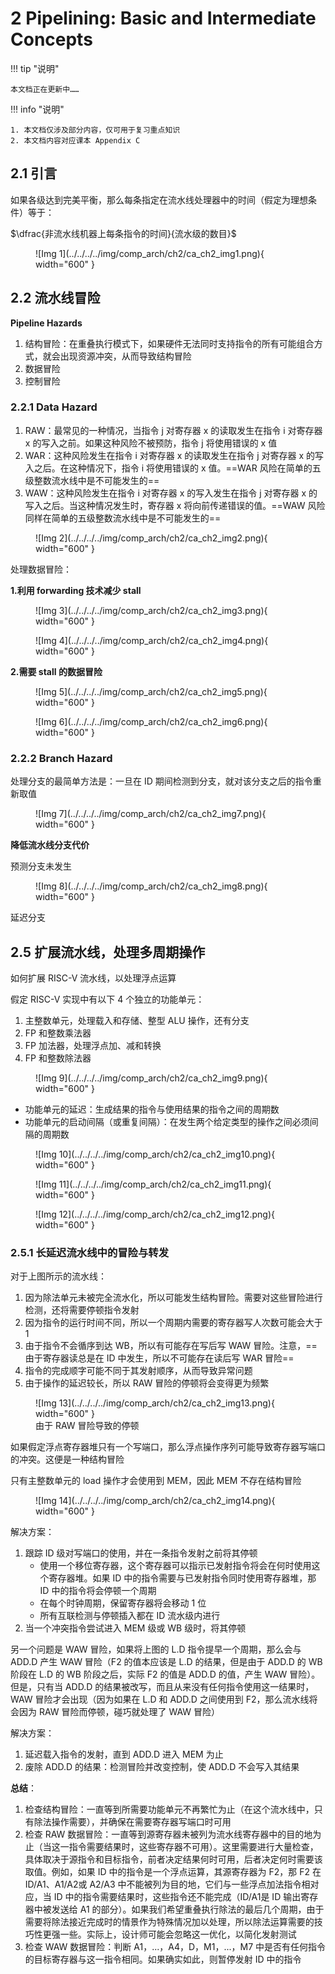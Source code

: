 # 2 Pipelining: Basic and Intermediate Concepts

!!! tip "说明"

    本文档正在更新中……

!!! info "说明"

    1. 本文档仅涉及部分内容，仅可用于复习重点知识
    2. 本文档内容对应课本 Appendix C

## 2.1 引言

如果各级达到完美平衡，那么每条指定在流水线处理器中的时间（假定为理想条件）等于：

$\dfrac{非流水线机器上每条指令的时间}{流水级的数目}$

<figure markdown="span">
    ![Img 1](../../../../img/comp_arch/ch2/ca_ch2_img1.png){ width="600" }
</figure>

## 2.2 流水线冒险

**Pipeline Hazards**

1. 结构冒险：在重叠执行模式下，如果硬件无法同时支持指令的所有可能组合方式，就会出现资源冲突，从而导致结构冒险
2. 数据冒险
3. 控制冒险

### 2.2.1 Data Hazard

1. RAW：最常见的一种情况，当指令 j 对寄存器 x 的读取发生在指令 i 对寄存器 x 的写入之前。如果这种风险不被预防，指令 j 将使用错误的 x 值
2. WAR：这种风险发生在指令 i 对寄存器 x 的读取发生在指令 j 对寄存器 x 的写入之后。在这种情况下，指令 i 将使用错误的 x 值。==WAR 风险在简单的五级整数流水线中是不可能发生的==
3. WAW：这种风险发生在指令 i 对寄存器 x 的写入发生在指令 j 对寄存器 x 的写入之后。当这种情况发生时，寄存器 x 将向前传递错误的值。==WAW 风险同样在简单的五级整数流水线中是不可能发生的==

<figure markdown="span">
    ![Img 2](../../../../img/comp_arch/ch2/ca_ch2_img2.png){ width="600" }
</figure>

处理数据冒险：

**1.利用 forwarding 技术减少 stall**

<figure markdown="span">
    ![Img 3](../../../../img/comp_arch/ch2/ca_ch2_img3.png){ width="600" }
</figure>

<figure markdown="span">
    ![Img 4](../../../../img/comp_arch/ch2/ca_ch2_img4.png){ width="600" }
</figure>

**2.需要 stall 的数据冒险**

<figure markdown="span">
    ![Img 5](../../../../img/comp_arch/ch2/ca_ch2_img5.png){ width="600" }
</figure>

<figure markdown="span">
    ![Img 6](../../../../img/comp_arch/ch2/ca_ch2_img6.png){ width="600" }
</figure>

### 2.2.2 Branch Hazard

处理分支的最简单方法是：一旦在 ID 期间检测到分支，就对该分支之后的指令重新取值

<figure markdown="span">
    ![Img 7](../../../../img/comp_arch/ch2/ca_ch2_img7.png){ width="600" }
</figure>

**降低流水线分支代价**

预测分支未发生

<figure markdown="span">
    ![Img 8](../../../../img/comp_arch/ch2/ca_ch2_img8.png){ width="600" }
</figure>

延迟分支

## 2.5 扩展流水线，处理多周期操作

如何扩展 RISC-V 流水线，以处理浮点运算

假定 RISC-V 实现中有以下 4 个独立的功能单元：

1. 主整数单元，处理载入和存储、整型 ALU 操作，还有分支
2. FP 和整数乘法器
3. FP 加法器，处理浮点加、减和转换
4. FP 和整数除法器

<figure markdown="span">
    ![Img 9](../../../../img/comp_arch/ch2/ca_ch2_img9.png){ width="600" }
</figure>

- 功能单元的延迟：生成结果的指令与使用结果的指令之间的周期数
- 功能单元的启动间隔（或重复间隔）：在发生两个给定类型的操作之间必须间隔的周期数

<figure markdown="span">
    ![Img 10](../../../../img/comp_arch/ch2/ca_ch2_img10.png){ width="600" }
</figure>

<figure markdown="span">
    ![Img 11](../../../../img/comp_arch/ch2/ca_ch2_img11.png){ width="600" }
</figure>

<figure markdown="span">
    ![Img 12](../../../../img/comp_arch/ch2/ca_ch2_img12.png){ width="600" }
</figure>

### 2.5.1 长延迟流水线中的冒险与转发

对于上图所示的流水线：

1. 因为除法单元未被完全流水化，所以可能发生结构冒险。需要对这些冒险进行检测，还将需要停顿指令发射
2. 因为指令的运行时间不同，所以一个周期内需要的寄存器写人次数可能会大于 1
3. 由于指令不会循序到达 WB，所以有可能存在写后写 WAW 冒险。注意，==由于寄存器读总是在 ID 中发生，所以不可能存在读后写 WAR 冒险==
4. 指令的完成顺字可能不同于其发射顺序，从而导致异常问题
5. 由于操作的延迟较长，所以 RAW 冒险的停顿将会变得更为频繁

<figure markdown="span">
    ![Img 13](../../../../img/comp_arch/ch2/ca_ch2_img13.png){ width="600" }
    <figcaption>由于 RAW 冒险导致的停顿</figcaption>
</figure>

如果假定浮点寄存器堆只有一个写端口，那么浮点操作序列可能导致寄存器写端口的冲突。这便是一种结构冒险

只有主整数单元的 load 操作才会使用到 MEM，因此 MEM 不存在结构冒险

<figure markdown="span">
    ![Img 14](../../../../img/comp_arch/ch2/ca_ch2_img14.png){ width="600" }
</figure>

解决方案：

1. 跟踪 ID 级对写端口的使用，并在一条指令发射之前将其停顿
      - 使用一个移位寄存器，这个寄存器可以指示已发射指令将会在何时使用这个寄存器堆。如果 ID 中的指令需要与已发射指令同时使用寄存器堆，那 ID 中的指令将会停顿一个周期
      - 在每个时钟周期，保留寄存器将会移动 1 位
      - 所有互联检测与停顿插入都在 ID 流水级内进行
2. 当一个冲突指令尝试进入 MEM 级或 WB 级时，将其停顿

另一个问题是 WAW 冒险，如果将上图的 L.D 指令提早一个周期，那么会与 ADD.D 产生 WAW 冒险（F2 的值本应该是 L.D 的结果，但是由于 ADD.D 的 WB 阶段在 L.D 的 WB 阶段之后，实际 F2 的值是 ADD.D 的值，产生 WAW 冒险）。但是，只有当 ADD.D 的结果被改写，而且从来没有任何指令使用这一结果时，WAW 冒险才会出现（因为如果在 L.D 和 ADD.D 之间使用到 F2，那么流水线将会因为 RAW 冒险而停顿，碰巧就处理了 WAW 冒险）

解决方案：

1. 延迟载入指令的发射，直到 ADD.D 进入 MEM 为止
2. 废除 ADD.D 的结果：检测冒险并改变控制，使 ADD.D 不会写入其结果

**总结**：

1. 检查结构冒险：一直等到所需要功能单元不再繁忙为止（在这个流水线中，只有除法操作需要），并确保在需要寄存器写端口时可用
2. 检查 RAW 数据冒险：一直等到源寄存器未被列为流水线寄存器中的目的地为止（当这一指令需要结果时，这些寄存器不可用）。这里需要进行大量检查，具体取决于源指令和目标指令，前者决定结果何时可用，后者决定何时需要该取值。例如，如果 ID 中的指令是一个浮点运算，其源寄存器为 F2，那 F2 在 ID/A1、A1/A2或 A2/A3 中不能被列为目的地，它们与一些浮点加法指令相对应，当 ID 中的指令需要结果时，这些指令还不能完成（ID/A1是 ID 输出寄存器中被发送给 A1 的部分）。如果我们希望重叠执行除法的最后几个周期，由于需要将除法接近完成时的情景作为特殊情况加以处理，所以除法运算需要的技巧性更强一些。实际上，设计师可能会忽略这一优化，以简化发射测试
3. 检查 WAW 数据冒险：判断 A1，...，A4，D，M1，...，M7 中是否有任何指令的目标寄存器与这一指令相同。如果确实如此，则暂停发射 ID 中的指令